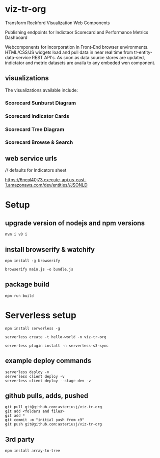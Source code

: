 # viz-tr-org
Transform Rockford Visualization Web Components

Publishing endpoints for Indictaor Scorecard and Performance Metrics Dashboard

Webcomponents for incorporation in Front-End browser environments. HTML/CSS/JS widgets load and pull data in near real time from tr-entity-data-service REST API's. As soon as data source stores are updated, indictator and metric datasets are availa to any embeded wen component.


## visualizations
The visualizations available include:

### Scorecard Sunburst Diagram 

### Scorecard Indicator Cards

### Scorecard Tree Diagram

### Scorecard Browse & Search


## web service urls

// defaults for Indicators sheet

https://6nepl40j73.execute-api.us-east-1.amazonaws.com/dev/entities//JSONLD

# Setup

## upgrade version of nodejs and npm versions
```
nvm i v8 i
```

## install browserify & watchify
```
npm install -g browserify
```
```
browserify main.js -o bundle.js
```

## package build
```
npm run build
```

# Serverless setup
```
npm install serverless -g
```
```
serverless create -t hello-world -n viz-tr-org
```
```
serverless plugin install -n serverless-s3-sync
```

## example deploy commands
```
serverless deploy -v
serverless client deploy -v
serverless client deploy --stage dev -v
```


## github pulls, adds, pushed
```
git pull git@github.com:asteriusj/viz-tr-org
git add <folders and files>
git add *
git commit -m "initial push from c9"
git push git@github.com:asteriusj/viz-tr-org
```



## 3rd party

```
npm install array-to-tree
```


